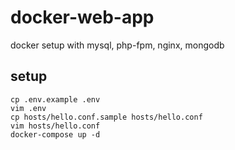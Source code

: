 # docker-web-app
docker setup with mysql, php-fpm, nginx, mongodb

## setup
```cp .env.example .env```  
```vim .env```  
```cp hosts/hello.conf.sample hosts/hello.conf```  
```vim hosts/hello.conf```  
```docker-compose up -d```  
